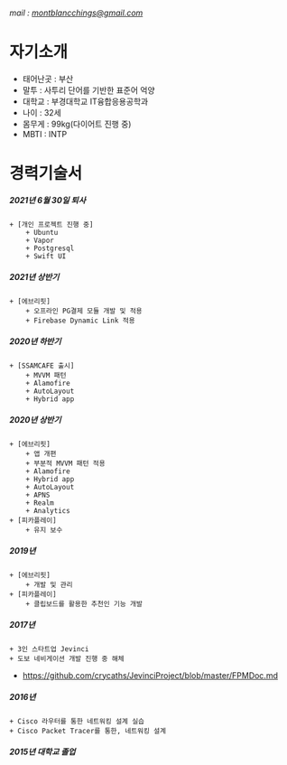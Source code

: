 
###### mail : montblancchings@gmail.com

# 자기소개
* 태어난곳 : 부산
* 말투 : 사투리 단어를 기반한 표준어 억양
* 대학교 : 부경대학교 IT융합응용공학과
* 나이 : 32세
* 몸무게 : 99kg(다이어트 진행 중)
* MBTI : INTP

# 경력기술서
##### 2021년 6월 30일 퇴사
	+ [개인 프로젝트 진행 중]
		+ Ubuntu
		+ Vapor
		+ Postgresql
		+ Swift UI

##### 2021년 상반기
	+ [에브리핏]
		+ 오프라인 PG결제 모듈 개발 및 적용
		+ Firebase Dynamic Link 적용
##### 2020년 하반기
	+ [SSAMCAFE 출시]
		+ MVVM 패턴
		+ Alamofire
		+ AutoLayout
		+ Hybrid app
##### 2020년 상반기
	+ [에브리핏]
		+ 앱 개편
		+ 부분적 MVVM 패턴 적용
		+ Alamofire
		+ Hybrid app
		+ AutoLayout
		+ APNS
		+ Realm
		+ Analytics 
	+ [피카플레이]
		+ 유지 보수
##### 2019년
	+ [에브리핏]
		+ 개발 및 관리
	+ [피카플레이]
		+ 클립보드를 활용한 추천인 기능 개발

##### 2017년
	+ 3인 스타트업 Jevinci
	+ 도보 네비게이션 개발 진행 중 해체

*  <https://github.com/crycaths/JevinciProject/blob/master/FPMDoc.md>

##### 2016년
	+ Cisco 라우터를 통한 네트워킹 설계 실습
	+ Cisco Packet Tracer를 통한, 네트워킹 설계

##### 2015년 대학교 졸업


